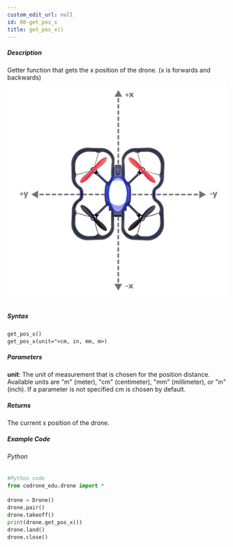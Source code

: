 ```yaml
---
custom_edit_url: null
id: 08-get_pos_x
title: get_pos_x()
---
```


##### Description

Getter function that gets the x position of the drone. (x is forwards and backwards) <br />
![xy position image](topdown_xy.png)

##### Syntax
```get_pos_x()```<br />
```get_pos_x(unit="<cm, in, mm, m>)```<br />


##### Parameters
**unit**: The unit of measurement that is chosen for the position distance. Available units are "m" (meter), "cm" (centimeter), "mm" (millimeter), or "in" (inch). If a parameter is not specified cm is chosen by default.


##### Returns

The current x position of the drone.

##### Example Code
###### Python
```python
#Python code
from codrone_edu.drone import *

drone = Drone()
drone.pair()
drone.takeoff()
print(drone.get_pos_x())
drone.land()
drone.close()
```